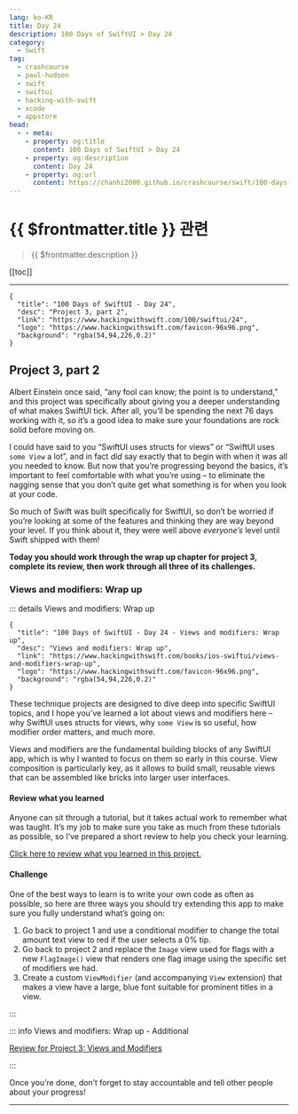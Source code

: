 ```yaml
---
lang: ko-KR
title: Day 24
description: 100 Days of SwiftUI > Day 24
category:
  - Swift
tag: 
  - crashcourse
  - paul-hudson
  - swift
  - swiftui
  - hacking-with-swift
  - xcode
  - appstore
head:
  - - meta:
    - property: og:title
      content: 100 Days of SwiftUI > Day 24
    - property: og:description
      content: Day 24
    - property: og:url
      content: https://chanhi2000.github.io/crashcourse/swift/100-days-of-swiftui/24.html
---
```


# {{ $frontmatter.title }} 관련

> {{ $frontmatter.description }}

[[toc]]

---

```component VPCard
{
  "title": "100 Days of SwiftUI - Day 24",
  "desc": "Project 3, part 2",
  "link": "https://www.hackingwithswift.com/100/swiftui/24",
  "logo": "https://www.hackingwithswift.com/favicon-96x96.png",
  "background": "rgba(54,94,226,0.2)"
}
```

## Project 3, part 2

Albert Einstein once said, “any fool can know; the point is to understand,” and this project was specifically about giving you a deeper understanding of what makes SwiftUI tick. After all, you’ll be spending the next 76 days working with it, so it’s a good idea to make sure your foundations are rock solid before moving on.

I could have said to you “SwiftUI uses structs for views” or “SwiftUI uses `some View` a lot”, and in fact _did_ say exactly that to begin with when it was all you needed to know. But now that you’re progressing beyond the basics, it’s important to feel comfortable with what you’re using – to eliminate the nagging sense that you don’t quite get what something is for when you look at your code.

So much of Swift was built specifically for SwiftUI, so don’t be worried if you’re looking at some of the features and thinking they are way beyond your level. If you think about it, they were well above _everyone’s_ level until Swift shipped with them!

__Today you should work through the wrap up chapter for project 3, complete its review, then work through all three of its challenges.__

### Views and modifiers: Wrap up

::: details Views and modifiers: Wrap up

```component VPCard
{
  "title": "100 Days of SwiftUI - Day 24 - Views and modifiers: Wrap up",
  "desc": "Views and modifiers: Wrap up",
  "link": "https://www.hackingwithswift.com/books/ios-swiftui/views-and-modifiers-wrap-up",
  "logo": "https://www.hackingwithswift.com/favicon-96x96.png",
  "background": "rgba(54,94,226,0.2)"
}
```

These technique projects are designed to dive deep into specific SwiftUI topics, and I hope you’ve learned a lot about views and modifiers here – why SwiftUI uses structs for views, why `some View` is so useful, how modifier order matters, and much more.

Views and modifiers are the fundamental building blocks of any SwiftUI app, which is why I wanted to focus on them so early in this course. View composition is particularly key, as it allows to build small, reusable views that can be assembled like bricks into larger user interfaces.

#### Review what you learned

Anyone can sit through a tutorial, but it takes actual work to remember what was taught. It’s my job to make sure you take as much from these tutorials as possible, so I’ve prepared a short review to help you check your learning.

[Click here to review what you learned in this project.][views-and-modifiers]

#### Challenge

One of the best ways to learn is to write your own code as often as possible, so here are three ways you should try extending this app to make sure you fully understand what’s going on:

1. Go back to project 1 and use a conditional modifier to change the total amount text view to red if the user selects a 0% tip.
2. Go back to project 2 and replace the `Image` view used for flags with a new `FlagImage()` view that renders one flag image using the specific set of modifiers we had.
3. Create a custom `ViewModifier` (and accompanying `View` extension) that makes a view have a large, blue font suitable for prominent titles in a view.

:::

::: info Views and modifiers: Wrap up - Additional

[Review for Project 3: Views and Modifiers][views-and-modifiers]

:::

Once you’re done, don’t forget to stay accountable and tell other people about your progress!

---

<TagLinks />

[views-and-modifiers]: https://www.hackingwithswift.com/review/ios-swiftui/views-and-modifiers